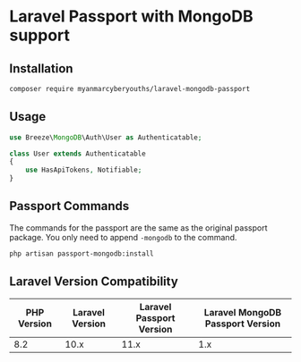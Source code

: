 # Laravel Passport with MongoDB support

## Installation

```bash
composer require myanmarcyberyouths/laravel-mongodb-passport
```

## Usage

```php
use Breeze\MongoDB\Auth\User as Authenticatable;

class User extends Authenticatable
{
    use HasApiTokens, Notifiable;
}
```

## Passport Commands

The commands for the passport are the same as the original passport package. You only need to append `-mongodb` to the
command.

```bash
php artisan passport-mongodb:install
```

## Laravel Version Compatibility

 PHP Version | Laravel Version | Laravel Passport Version | Laravel MongoDB Passport Version 
-------------|-----------------|--------------------------|----------------------------------
 8.2         | 10.x            | 11.x                     | 1.x                              
